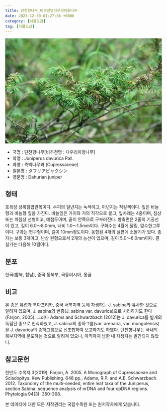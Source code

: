 ```yaml
---
title: 단천향나무_비추천명다우리아향나무
date: 2023-12-30 01:27:56 +0800
category: [식물도감]
tag: [식물도감]
---
```




![단천향나무[비추천명 : 다우리아향나무]](/assets/img/fileUpload/plants/basic/Cupressaceae/Juniperus/15062/1_th2.JPG)
- 국명 : 단천향나무[비추천명 : 다우리아향나무]
- 학명 : Juniperus davurica Pall.
- 과명 : 측백나무과 (Cupressaceae)
- 일본명 : タフリアビャクシン
- 영문명 : Dahurian juniper


## 형태
포복성 상록침엽관목이다. 수피의 일년지는 녹색이고, 이년지는 적갈색이다. 잎은 바늘형과 비늘형 잎을 가진다. 바늘잎은 가지와 거의 직각으로 붙고, 잎차례는 4줄이며, 침상 또는 피침상 선형이고, 예첨두이며, 끝이 안쪽으로 구부러진다. 향축면은 2줄의 기공선이 있고, 길이 6.0～8.0mm, 너비 1.0～1.5mm이다. 구화수는 4월에 달림, 암수한그루이다. 구과는 편구형이며, 길이 10mm정도이다. 동합된 4개의 실편에 소돌기가 있다. 종자는 보통 3개이고, 난상 원형으로서 2개의 능선이 있으며, 길이 5.0～6.0mm이다. 결실기는 다음해 10월이다.
## 분포
한국(함북, 함남), 중국 동북부, 극동러시아, 몽골
## 비고
본 종은 유럽과 북아프리카, 중국 서북지역 등에 자생하는 J. sabina와 유사한 것으로 알려져 있으며, J. sabina의 변종(J. sabina var. davurica)으로 처리하기도 한다(Farjon, 2005). 그러나 Adams and Schwarzbach (2012)는 J. davurica를 별개의 독립된 종으로 인식하였고, J. sabina의 종하그룹(var. arenaria, var. mongolensis)을 J. davurica의 종하그룹으로 신조합하여 보고하기도 하였다. 단천향나무는 국내의 북부지역에 분포하는 것으로 알려져 있으나, 아직까지 남한 내 자생지는 발견되지 않았다.
## 참고문헌
한반도 수목지 3(2019), Farjon, A. 2005. A Monograph of Cupressaceae and Sciadopitys. Kew Publishing. 648 pp., Adams, R.P. and A.E. Schwarzbach. 2012. Taxonomy of the multi-seeded, entire leaf taxa of the Juniperus, section Sabina: sequence analysis of nrDNA and four cpDNA regions. Phytologia 94(3): 350-368.






본 데이터에 대한 모든 저작권리는 국립수목원 또는 원저작자에게 있습니다.
